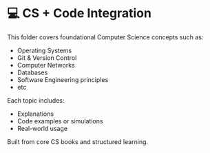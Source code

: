 
# 💻 CS + Code Integration

This folder covers foundational Computer Science concepts such as:

- Operating Systems
- Git & Version Control
- Computer Networks
- Databases
- Software Engineering principles
- etc

Each topic includes:
- Explanations
- Code examples or simulations
- Real-world usage

Built from core CS books and structured learning.
